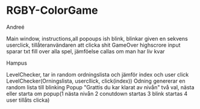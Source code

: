 # RGBY-ColorGame

Andreé

Main window, instructions,all popoups ish
blink, blinkar given en sekvens 
userclick, tillåteranvändaren att clicka shit
GameOver highscrore input sparar txt fill over alla spel, jämföelse callas om man har liv kvar

Hampus

LevelChecker, tar in random ordningslista och jämför index och user click
LevelChecker(Orningslista, usercllick, click(index))
Odning genererar en random lista till blinking
Popup "Grattis du kar klarat av nivån" två val, nästa eller starta om
popup(1 nästa nivån
      2 conutdown startas
      3 blink startas
      4 user tillåts clicka)
      





